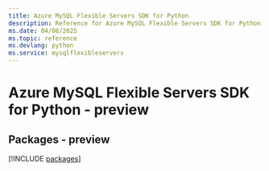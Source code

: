 ```yaml
---
title: Azure MySQL Flexible Servers SDK for Python
description: Reference for Azure MySQL Flexible Servers SDK for Python
ms.date: 04/08/2025
ms.topic: reference
ms.devlang: python
ms.service: mysqlflexibleservers
---
```

# Azure MySQL Flexible Servers SDK for Python - preview
## Packages - preview
[!INCLUDE [packages](mysql-flexible-servers-index.md)]